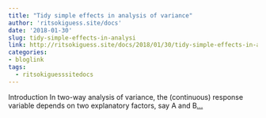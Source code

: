 ```yaml
---
title: "Tidy simple effects in analysis of variance"
author: 'ritsokiguess.site/docs'
date: '2018-01-30'
slug: tidy-simple-effects-in-analysi
link: http://ritsokiguess.site/docs/2018/01/30/tidy-simple-effects-in-analysis-of-variance/
categories:
- bloglink
tags:
  - ritsokiguesssitedocs
---
```


Introduction In two-way analysis of variance, the (continuous) response variable depends on two explanatory factors, say A and B[... <i class="fas fa-external-link-alt"></i>](http://ritsokiguess.site/docs/2018/01/30/tidy-simple-effects-in-analysis-of-variance/)

